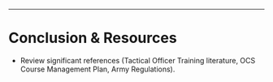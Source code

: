 ---
# Conclusion & Resources

- Review significant references (Tactical Officer Training literature, OCS Course Management Plan, Army Regulations). 